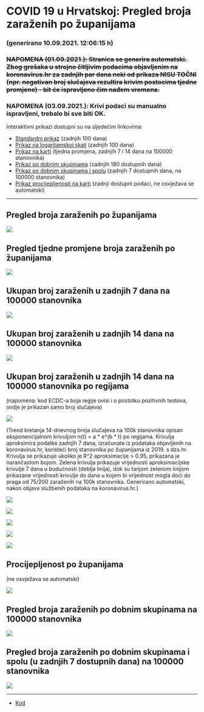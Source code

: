 # COVID 19 u Hrvatskoj: Pregled broja zaraženih po županijama

### (generirano 10.09.2021. 12:06:15 h)

### ~~NAPOMENA (01.09.2021.): Stranica se generira automatski. Zbog grešaka u strojno čitljivim podacima objavljenim na koronavirus.hr za zadnjih par dana neki od prikaza NISU TOČNI (npr. negativan broj slučajeva rezultira krivim postocima tjedne promjene) - bit će ispravljeno čim nađem vremena.~~

### NAPOMENA (03.09.2021.): Krivi podaci su manualno ispravljeni, trebalo bi sve biti OK.

Interaktivni prikazi dostupni su na sljedećim linkovima:

- [Standardni prikaz](html/index.html) (zadnjih 100 dana)
- [Prikaz na logaritamskoj skali](html/index_log.html) (zadnjih 100 dana)
- [Prikaz na karti](html/index_map.html) (tjedna promjena, zadnjih 7 i 14 dana na 100000 stanovnika)
- [Prikaz po dobnim skupinama](html/index_per_age.html) (zadnjih 180 dostupnih dana)
- [Prikaz po dobnim skupinama i spolu](html/index_pyramid.html) (zadnjih 7 dostupnih dana, na 100000 stanovnika)
- [Prikaz procijepljenosti na karti](html/index_vaccination.html) (zadnji dostupni podaci, ne osvježava se automatski)

-----

## Pregled broja zaraženih po županijama

![](img/2021_09_09_line_plots.png)

## Pregled tjedne promjene broja zaraženih po županijama

![](img/2021_09_09_map.png)

## Ukupan broj zaraženih u zadnjih 7 dana na 100000 stanovnika

![](img/2021_09_09_map_7_day_per_100k.png)

## Ukupan broj zaraženih u zadnjih 14 dana na 100000 stanovnika

![](img/2021_09_09_map_14_day_per_100k.png)

## Ukupan broj zaraženih u zadnjih 14 dana na 100000 stanovnika po regijama

(napomena: kod ECDC-a boja regije ovisi i o postotku pozitivnih testova, ovdje je prikazan samo broj slučajeva)

![](img/2021_09_09_map_14_day_per_100k_region.png)

(Trend kretanja 14-dnevnog broja slučajeva na 100k stanovnika opisan eksponencijalnom krivuljom n(t) = a * e^(b * t) po regijama. Krivulja aproksimira podatke zadnjih 7 dana, izračunate iz podataka objavljenih na koronavirus.hr, koristeći broj stanovnika po županijama iz 2019. s dzs.hr. Krivulja se prikazuje ukoliko je R^2 aproksimacije > 0.95, prikazana je narančastom bojom. Zelena krivulja prikazuje vrijednosti aproksimacijske krivulje 7 dana u budućnosti (deblja linija), dok su tanjom zelenom linijom prikazane vrijednosti krivulje do dana u kojem bi vrijednost mogla doći do praga od 75/200 zaraženih na 100k stanovnika. Generirano automatski, nakon objave službenih podataka na koronavirus.hr.)

![](img/2021_09_09_current_Jadranska_Hrvatska.png)

![](img/2021_09_09_current_Panonska_Hrvatska.png)

![](img/2021_09_09_current_Grad_Zagreb.png)

![](img/2021_09_09_current_Sjeverna_Hrvatska.png)

![](img/2021_09_09_current_Republika_Hrvatska.png)

## Procijepljenost po županijama

(ne osvježava se automatski)

![](img/2021_09_09_vaccination.png)

## Pregled broja zaraženih po dobnim skupinama na 100000 stanovnika

![](img/2021_09_09_per_age_group.png)

## Pregled broja zaraženih po dobnim skupinama i spolu (u zadnjih 7 dostupnih dana) na 100000 stanovnika

![](img/2021_09_09_pyramid.png)

-----

- [Kod](https://github.com/ppalasek/covid_plots_croatia)

